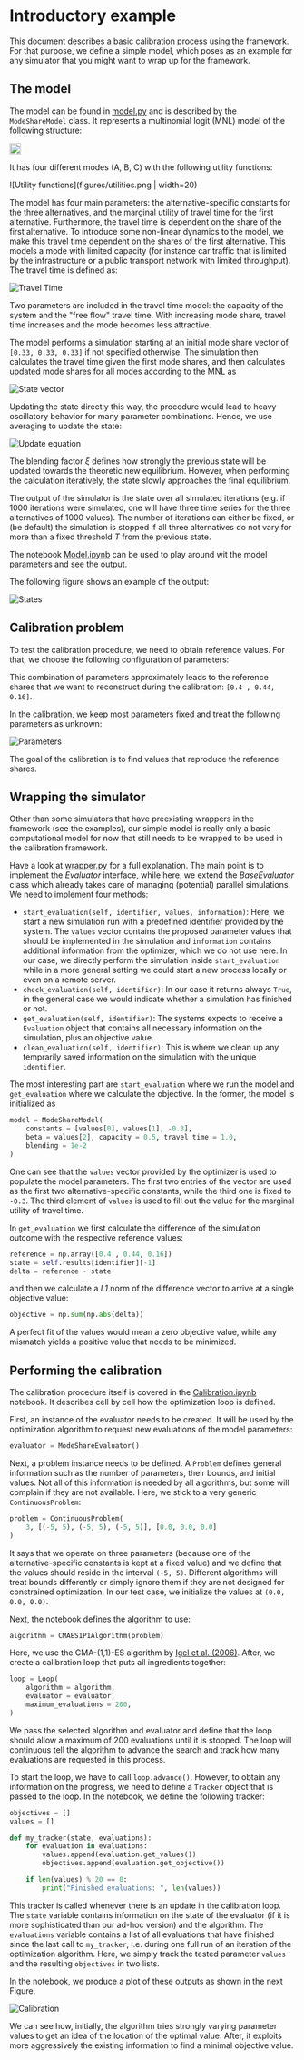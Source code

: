 # Introductory example

This document describes a basic calibration process using the framework. For
that purpose, we define a simple model, which poses as an example for any
simulator that you might want to wrap up for the framework.

## The model

The model can be found in [model.py](model.py) and is described by the
`ModeShareModel` class. It represents a multinomial logit (MNL) model of the
following structure:

<img src="figures/mnl.png" height="20" />

It has four different modes (A, B, C) with the following utility functions:

![Utility functions](figures/utilities.png | width=20)

The model has four main parameters: the alternative-specific constants for
the three alternatives, and the marginal utility of travel time for the
first alternative. Furthermore, the travel time is dependent on the share of
the first alternative. To introduce some non-linear dynamics to the model, we
make this travel time dependent on the shares of the first alternative. This
models a mode with limited capacity (for instance car traffic that is limited
by the infrastructure or a public transport network with limited throughput). The
travel time is defined as:

![Travel Time](figures/traveltime.png)

Two parameters are included in the travel time model: the capacity of the system
and the "free flow" travel time. With increasing mode share, travel time increases
and the mode becomes less attractive.

The model performs a simulation starting at an initial mode share vector of `[0.33, 0.33, 0.33]`
if not specified otherwise. The simulation then calculates the travel time given the first mode shares, and then calculates updated mode shares for all modes according to the MNL as

![State vector](figures/vector.png)

Updating the state directly this way, the procedure would
lead to heavy oscillatory behavior for many parameter combinations. Hence, we use averaging to update the state:

![Update equation](figures/updating.png)

The blending factor *ξ* defines how strongly the previous state will be updated
towards the theoretic new equilibrium. However, when performing the calculation
iteratively, the state slowly approaches the final equilibrium.

The output of the simulator is the state over all simulated iterations (e.g. if
1000 iterations were simulated, one will have three time series for the three
alternatives of 1000 values). The number of iterations can either be fixed, or
(be default) the simulation is stopped if all three alternatives do not vary for
more than a fixed threshold *T* from the previous state.

The notebook [Model.ipynb](Model.ipynb) can be used to play around wit the
model parameters and see the output.

The following figure shows an example of the output:

![States](figures/states.png)

## Calibration problem

To test the calibration procedure, we need to obtain reference values. For that,
we choose the following configuration of parameters:

This combination of parameters approximately leads to the reference shares that
we want to reconstruct during the calibration: `[0.4 , 0.44, 0.16]`.

In the calibration, we keep most parameters fixed and treat the following parameters as unknown:

![Parameters](figures/parameters.png)

The goal of the calibration is to find values that reproduce the reference shares.

## Wrapping the simulator

Other than some simulators that have preexisting wrappers in the framework (see
the examples), our simple model is really only a basic computational model for
now that still needs to be wrapped to be used in the calibration framework.

Have a look at [wrapper.py](wrapper.py) for a full explanation. The main point
is to implement the *Evaluator* interface, while here, we extend the *BaseEvaluator*
class which already takes care of managing (potential) parallel simulations. We
need to implement four methods:

- `start_evaluation(self, identifier, values, information)`: Here, we start a
new simulation run with a predefined identifier provided by the system. The
`values` vector contains the proposed parameter values that should be implemented
in the simulation and `information` contains additional information from the
optimizer, which we do not use here. In our case, we directly perform the simulation
inside `start_evaluation` while in a more general setting we could start a new
process locally or even on a remote server.
- `check_evaluation(self, identifier)`: In our case it returns always `True`, in
the general case we would indicate whether a simulation has finished or not.
- `get_evaluation(self, identifier)`: The systems expects to receive a `Evaluation`
object that contains all necessary information on the simulation, plus an objective
value.
- `clean_evaluation(self, identifier)`: This is where we clean up any temprarily
saved information on the simulation with the unique `identifier`.

The most interesting part are `start_evaluation` where we run the model and
`get_evaluation` where we calculate the objective. In the former, the model
is initialized as

```python
model = ModeShareModel(
    constants = [values[0], values[1], -0.3],
    beta = values[2], capacity = 0.5, travel_time = 1.0,
    blending = 1e-2
)
```

One can see that the `values` vector provided by the optimizer is used to
populate the model parameters. The first two entries of the vector are used
as the first two alternative-specific constants, while the third one is fixed
to `-0.3`. The third element of `values` is used to fill out the value for the
marginal utility of travel time.

In `get_evaluation` we first calculate the difference of the simulation outcome
with the respective reference values:

```python
reference = np.array([0.4 , 0.44, 0.16])
state = self.results[identifier][-1]
delta = reference - state
```

and then we calculate a *L1* norm of the difference vector to arrive at a single
objective value:

```python
objective = np.sum(np.abs(delta))
```

A perfect fit of the values would mean a zero objective value, while any mismatch yields a positive
value that needs to be minimized.

## Performing the calibration

The calibration procedure itself is covered in the [Calibration.ipynb](Calibration.ipynb)
notebook. It describes cell by cell how the optimization loop is defined.

First, an instance of the evaluator needs to be created. It will be used by the
optimization algorithm to request new evaluations of the model parameters:

```python
evaluator = ModeShareEvaluator()
```

Next, a problem instance needs to be defined. A `Problem` defines general
information such as the number of parameters, their bounds, and initial values.
Not all of this information is needed by all algorithms, but some will complain
if they are not available. Here, we stick to a very generic `ContinuousProblem`:

```python
problem = ContinuousProblem(
    3, [(-5, 5), (-5, 5), (-5, 5)], [0.0, 0.0, 0.0]
)
```

It says that we operate on three parameters (because one of the alternative-specific
constants is kept at a fixed value) and we define that the values should reside in
the interval `(-5, 5)`. Different algorithms will treat bounds differently or simply
ignore them if they are not designed for constrained optimization. In our test case,
we initialize the values at `(0.0, 0.0, 0.0)`.

Next, the notebook defines the algorithm to use:

```python
algorithm = CMAES1P1Algorithm(problem)
```

Here, we use the CMA-(1,1)-ES algorithm by [Igel et al. (2006)](http://portal.acm.org/citation.cfm?doid=1143997.1144082). After, we create a calibration
loop that puts all ingredients together:

```python
loop = Loop(
    algorithm = algorithm,
    evaluator = evaluator,
    maximum_evaluations = 200,
)
```

We pass the selected algorithm and evaluator and define that the loop should
allow a maximum of 200 evaluations until it is stopped. The loop will continuous
tell the algorithm to advance the search and track how many evaluations are
requested in this process.

To start the loop, we have to call `loop.advance()`. However, to obtain any
information on the progress, we need to define a `Tracker` object that is passed
to the loop. In the notebook, we define the following tracker:

```python
objectives = []
values = []

def my_tracker(state, evaluations):
    for evaluation in evaluations:
        values.append(evaluation.get_values())
        objectives.append(evaluation.get_objective())

    if len(values) % 20 == 0:
        print("Finished evaluations: ", len(values))
```

This tracker is called whenever there is an update in the calibration loop. The
`state` variable contains information on the state of the evaluator (if it is
more sophisticated than our ad-hoc version) and the algorithm. The `evaluations`
variable contains a list of all evaluations that have finished since the last
call to `my_tracker`, i.e. during one full run of an iteration of the optimization
algorithm. Here, we simply track the tested parameter `values` and the resulting
`objectives` in two lists.

In the notebook, we produce a plot of these outputs as shown in the next Figure.

![Calibration](figures/calibration.png)

We can see how, initially, the algorithm tries strongly varying parameter values
to get an idea of the location of the optimal value. After, it exploits more
aggressively the existing information to find a minimal objective value.
